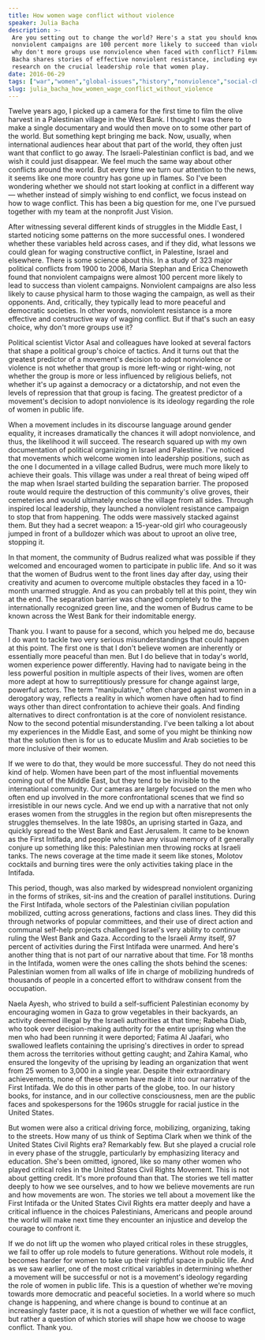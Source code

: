 ```yaml
---
title: How women wage conflict without violence
speaker: Julia Bacha
description: >-
 Are you setting out to change the world? Here's a stat you should know:
 nonviolent campaigns are 100 percent more likely to succeed than violent ones. So
 why don't more groups use nonviolence when faced with conflict? Filmmaker Julia
 Bacha shares stories of effective nonviolent resistance, including eye-opening
 research on the crucial leadership role that women play.
date: 2016-06-29
tags: ["war","women","global-issues","history","nonviolence","social-change","protests","peace"]
slug: julia_bacha_how_women_wage_conflict_without_violence
---
```


Twelve years ago, I picked up a camera for the first time to film the olive harvest in a
Palestinian village in the West Bank. I thought I was there to make a single documentary
and would then move on to some other part of the world. But something kept bringing me
back. Now, usually, when international audiences hear about that part of the world, they
often just want that conflict to go away. The Israeli-Palestinian conflict is bad, and we
wish it could just disappear. We feel much the same way about other conflicts around the
world. But every time we turn our attention to the news, it seems like one more country
has gone up in flames. So I've been wondering whether we should not start looking at
conflict in a different way — whether instead of simply wishing to end conflict, we focus
instead on how to wage conflict. This has been a big question for me, one I've pursued
together with my team at the nonprofit Just Vision.

After witnessing several different kinds of struggles in the Middle East, I started
noticing some patterns on the more successful ones. I wondered whether these variables
held across cases, and if they did, what lessons we could glean for waging constructive
conflict, in Palestine, Israel and elsewhere. There is some science about this. In a study
of 323 major political conflicts from 1900 to 2006, Maria Stephan and Erica Chenoweth
found that nonviolent campaigns were almost 100 percent more likely to lead to success
than violent campaigns. Nonviolent campaigns are also less likely to cause physical harm
to those waging the campaign, as well as their opponents. And, critically, they typically
lead to more peaceful and democratic societies. In other words, nonviolent resistance is a
more effective and constructive way of waging conflict. But if that's such an easy choice,
why don't more groups use it?

Political scientist Victor Asal and colleagues have looked at several factors that shape a
political group's choice of tactics. And it turns out that the greatest predictor of a
movement's decision to adopt nonviolence or violence is not whether that group is more
left-wing or right-wing, not whether the group is more or less influenced by religious
beliefs, not whether it's up against a democracy or a dictatorship, and not even the
levels of repression that that group is facing. The greatest predictor of a movement's
decision to adopt nonviolence is its ideology regarding the role of women in public
life.

When a movement includes in its discourse language around gender equality, it increases
dramatically the chances it will adopt nonviolence, and thus, the likelihood it will
succeed. The research squared up with my own documentation of political organizing in
Israel and Palestine. I've noticed that movements which welcome women into leadership
positions, such as the one I documented in a village called Budrus, were much more likely
to achieve their goals. This village was under a real threat of being wiped off the map
when Israel started building the separation barrier. The proposed route would require the
destruction of this community's olive groves, their cemeteries and would ultimately
enclose the village from all sides. Through inspired local leadership, they launched a
nonviolent resistance campaign to stop that from happening. The odds were massively
stacked against them. But they had a secret weapon: a 15-year-old girl who courageously
jumped in front of a bulldozer which was about to uproot an olive tree, stopping
it.

In that moment, the community of Budrus realized what was possible if they welcomed and
encouraged women to participate in public life. And so it was that the women of Budrus
went to the front lines day after day, using their creativity and acumen to overcome
multiple obstacles they faced in a 10-month unarmed struggle. And as you can probably tell
at this point, they win at the end. The separation barrier was changed completely to the
internationally recognized green line, and the women of Budrus came to be known across the
West Bank for their indomitable energy.

Thank you. I want to pause for a second, which you helped me do, because I do want to
tackle two very serious misunderstandings that could happen at this point. The first one
is that I don't believe women are inherently or essentially more peaceful than men. But I
do believe that in today's world, women experience power differently. Having had to
navigate being in the less powerful position in multiple aspects of their lives, women are
often more adept at how to surreptitiously pressure for change against large, powerful
actors. The term "manipulative," often charged against women in a derogatory way, reflects
a reality in which women have often had to find ways other than direct confrontation to
achieve their goals. And finding alternatives to direct confrontation is at the core of
nonviolent resistance. Now to the second potential misunderstanding. I've been talking a
lot about my experiences in the Middle East, and some of you might be thinking now that
the solution then is for us to educate Muslim and Arab societies to be more inclusive of
their women.

If we were to do that, they would be more successful. They do not need this kind of help.
Women have been part of the most influential movements coming out of the Middle East, but
they tend to be invisible to the international community. Our cameras are largely focused
on the men who often end up involved in the more confrontational scenes that we find so
irresistible in our news cycle. And we end up with a narrative that not only erases women
from the struggles in the region but often misrepresents the struggles themselves. In the
late 1980s, an uprising started in Gaza, and quickly spread to the West Bank and East
Jerusalem. It came to be known as the First Intifada, and people who have any visual
memory of it generally conjure up something like this: Palestinian men throwing rocks at
Israeli tanks. The news coverage at the time made it seem like stones, Molotov cocktails
and burning tires were the only activities taking place in the Intifada.

This period, though, was also marked by widespread nonviolent organizing in the forms of
strikes, sit-ins and the creation of parallel institutions. During the First Intifada,
whole sectors of the Palestinian civilian population mobilized, cutting across
generations, factions and class lines. They did this through networks of popular
committees, and their use of direct action and communal self-help projects challenged
Israel's very ability to continue ruling the West Bank and Gaza. According to the Israeli
Army itself, 97 percent of activities during the First Intifada were unarmed. And here's
another thing that is not part of our narrative about that time. For 18 months in the
Intifada, women were the ones calling the shots behind the scenes: Palestinian women from
all walks of life in charge of mobilizing hundreds of thousands of people in a concerted
effort to withdraw consent from the occupation.

Naela Ayesh, who strived to build a self-sufficient Palestinian economy by encouraging
women in Gaza to grow vegetables in their backyards, an activity deemed illegal by the
Israeli authorities at that time; Rabeha Diab, who took over decision-making authority for
the entire uprising when the men who had been running it were deported; Fatima Al Jaafari,
who swallowed leaflets containing the uprising's directives in order to spread them across
the territories without getting caught; and Zahira Kamal, who ensured the longevity of the
uprising by leading an organization that went from 25 women to 3,000 in a single year.
Despite their extraordinary achievements, none of these women have made it into our
narrative of the First Intifada. We do this in other parts of the globe, too. In our
history books, for instance, and in our collective consciousness, men are the public faces
and spokespersons for the 1960s struggle for racial justice in the United
States.

But women were also a critical driving force, mobilizing, organizing, taking to the
streets. How many of us think of Septima Clark when we think of the United States Civil
Rights era? Remarkably few. But she played a crucial role in every phase of the struggle,
particularly by emphasizing literacy and education. She's been omitted, ignored, like so
many other women who played critical roles in the United States Civil Rights Movement. This
is not about getting credit. It's more profound than that. The stories we tell matter
deeply to how we see ourselves, and to how we believe movements are run and how movements
are won. The stories we tell about a movement like the First Intifada or the United States
Civil Rights era matter deeply and have a critical influence in the choices Palestinians,
Americans and people around the world will make next time they encounter an injustice and
develop the courage to confront it.

If we do not lift up the women who played critical roles in these struggles, we fail to
offer up role models to future generations. Without role models, it becomes harder for
women to take up their rightful space in public life. And as we saw earlier, one of the
most critical variables in determining whether a movement will be successful or not is a
movement's ideology regarding the role of women in public life. This is a question of
whether we're moving towards more democratic and peaceful societies. In a world where so
much change is happening, and where change is bound to continue at an increasingly faster
pace, it is not a question of whether we will face conflict, but rather a question of
which stories will shape how we choose to wage conflict. Thank you.

<!--
ad_duration=3.33
comment_count=21
event="TEDSummit"
external_start_time=0
has_talk_citation=1
intro_duration=11.82
is_subtitle_required="False"
is_talk_featured="True"
language="en"
language_swap="False"
native_language="en"
number_of_related_talks=6
number_of_speakers=1
number_of_subtitled_videos=28
number_of_tags=8
number_of_talk_download_languages=29
number_of_talk_more_resources=0
number_of_talk_recommendations=1
number_of_talks_take_actions=0
post_ad_duration=0.83
published_timestamp="2016-08-29 15:34:06"
recording_date="2016-06-29"
speaker_description="Filmmaker"
speaker_is_published=1
speaker_name="Julia Bacha"
talk_more_resources=[]
talk_name="How women wage conflict without violence"
talk_recommendations_blurb="Check out more resources on the role of women in nonviolent conflict, curated by Julia Bacha."
talks_tags=["war","women","global-issues","history","nonviolence","social-change","protests","peace"]
talks_take_action=[]
url_audio="https://download.ted.com/talks/JuliaBacha_2016T.mp3?apikey=acme-roadrunner"
url_photo_speaker="https://pe.tedcdn.com/images/ted/19c12bfa37a0925780cdaeae798f3c41169262a4_254x191.jpg"
url_photo_talk="https://s3.amazonaws.com/talkstar-photos/uploads/2bda4b67-4195-43d0-af5a-610644cb6b11/JuliaBacha_2016T-embed.jpg"
url_webpage="https://www.ted.com/talks/julia_bacha_how_women_wage_conflict_without_violence"
video_type_name="TED Stage Talk"
-->